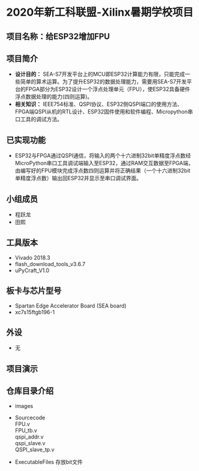 # 2020年新工科联盟-Xilinx暑期学校项目
## 项目名称：给ESP32增加FPU
## 项目简介
* **设计目的：** SEA-S7开发平台上的MCU即ESP32计算能力有限，只能完成一些简单的算术运算。为了提升ESP32的数据处理能力，需要用SEA-S7开发平台的FPGA部分为ESP32设计一个浮点处理单元（FPU），使ESP32具备硬件浮点数据处理的能力(四则运算)。
* **相关知识：** IEEE754标准、QSPI协议、ESP32侧QSPI端口的使用方法、FPGA端QSPI从机的RTL设计、ESP32固件使用和软件编程、Micropython串口工具的调试方法。
## 已实现功能
* ESP32与FPGA通过QSPI通信，将输入的两个十六进制32bit单精度浮点数经MicroPython串口工具调试端输入至ESP32，通过RAM交互数据至FPGA端，由编写好的FPU模块完成浮点数四则运算并将正确结果（一个十六进制32bit单精度浮点数）输出回ESP32并显示至串口调试界面。
## 小组成员
* 程跃龙
* 田熙
## 工具版本
* Vivado 2018.3
* flash_download_tools_v3.6.7
* uPyCraft_V1.0
## 板卡与芯片型号
* Spartan Edge Accelerator Board (SEA board)
* xc7s15ftgb196-1
## 外设
* 无
## 项目演示

## 仓库目录介绍
* images

* Sourcecode  
FPU.v  
FPU_tb.v  
qspi_addr.v  
qspi_slave.v  
QSPI_slave_tp.v  
* ExecutableFiles
存放bit文件
